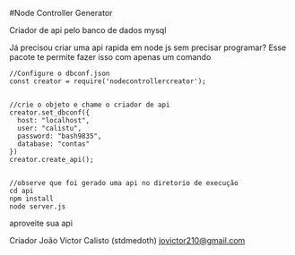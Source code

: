 #Node Controller Generator


Criador de api pelo banco de dados mysql

Já precisou criar uma api rapida em node js sem precisar programar?
Esse pacote te permite fazer isso com apenas um comando

    //Configure o dbconf.json
    const creator = require('nodecontrollercreator');


    //crie o objeto e chame o criador de api
    creator.set_dbconf({
      host: "localhost",
      user: "calistu",
      password: "bash9835",
      database: "contas"
    })
    creator.create_api();


    //observe que foi gerado uma api no diretorio de execução
    cd api
    npm install
    node server.js

aproveite sua api


Criador João Victor Calisto (stdmedoth)
jovictor210@gmail.com

